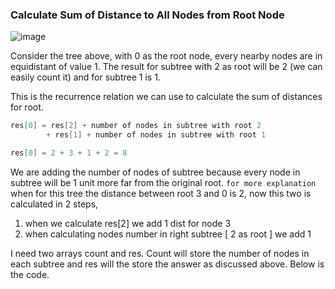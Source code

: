 ### Calculate Sum of Distance to All Nodes from Root Node

![image](https://github.com/rds8rds/CompetitiveProgramming/assets/47500104/242dd675-1276-4fbd-affa-6c3615cb3467)

Consider the tree above, with 0 as the root node, every nearby nodes are in equidistant of value 1.
The result for subtree with 2 as root will be 2 (we can easily count it) and for subtree 1 is 1.

This is the recurrence relation we can use to calculate the sum of distances for root.

```cpp
res[0] = res[2] + number of nodes in subtree with root 2
        + res[1] + number of nodes in subtree with root 1

res[0] = 2 + 3 + 1 + 2 = 8
```

We are adding the number of nodes of subtree because every node in subtree will be 1 unit more far from the original root.
`for more explanation` when for this tree the distance between root 3 and 0 is 2, now this two is calculated in 2 steps,

1. when we calculate res[2] we add 1 dist for node 3
2. when calculating nodes number in right subtree [ 2 as root ] we add 1

I need two arrays count and res. Count will store the number of nodes in each subtree and res will the store the answer as discussed above. Below is the code.
